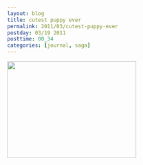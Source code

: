```yaml
---
layout: blog
title: cutest puppy ever
permalink: 2011/03/cutest-puppy-ever
postday: 03/19 2011
posttime: 00_34
categories: [journal, saga]
---
```


<a href="http://blog.kristeraxel.com/wp-content/uploads/2011/03/DSC01005.jpg"><img src="http://blog.kristeraxel.com/wp-content/uploads/2011/03/DSC01005-300x225.jpg" alt="" title="Mooshoo Panelli" width="300" height="225" class="aligncenter size-medium wp-image-933" /></a>
